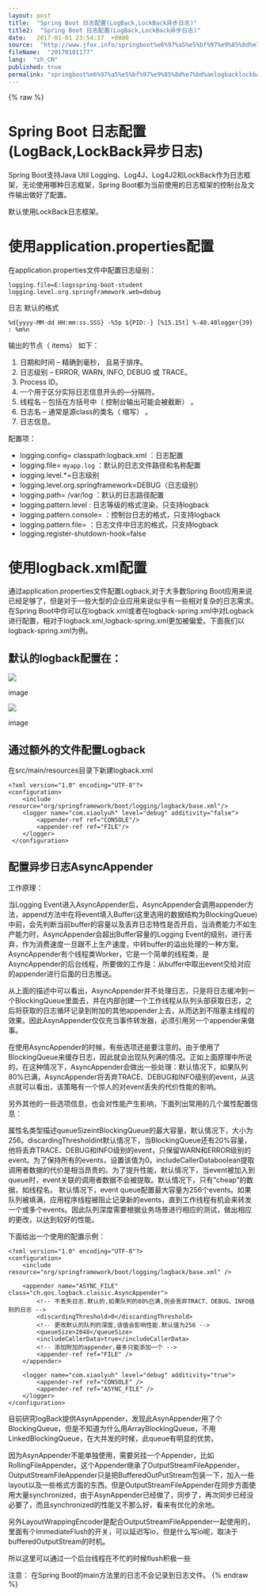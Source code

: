 ```yaml
---
layout: post
title:  "Spring Boot 日志配置(LogBack,LockBack异步日志)"
title2:  "Spring Boot 日志配置(LogBack,LockBack异步日志)"
date:   2017-01-01 23:54:37  +0800
source:  "http://www.jfox.info/springboot%e6%97%a5%e5%bf%97%e9%85%8d%e7%bd%aelogbacklockback%e5%bc%82%e6%ad%a5%e6%97%a5%e5%bf%97.html"
fileName:  "20170101177"
lang:  "zh_CN"
published: true
permalink: "springboot%e6%97%a5%e5%bf%97%e9%85%8d%e7%bd%aelogbacklockback%e5%bc%82%e6%ad%a5%e6%97%a5%e5%bf%97.html"
---
```

{% raw %}
# Spring Boot 日志配置(LogBack,LockBack异步日志) 


Spring Boot支持Java Util Logging、Log4J、Log4J2和LockBack作为日志框架，无论使用哪种日志框架，Spring Boot都为当前使用的日志框架的控制台及文件输出做好了配置。

默认使用LockBack日志框架。

# 使用application.properties配置

在application.properties文件中配置日志级别：

    logging.file=E:logsspring-boot-student
    logging.level.org.springframework.web=debug

日志 默认的格式

    %d{yyyy-MM-dd HH:mm:ss.SSS} -%5p ${PID:-} [%15.15t] %-40.40logger{39} : %m%n

输出的节点（ items） 如下：

1. 日期和时间 – 精确到毫秒， 且易于排序。
2. 日志级别 – ERROR, WARN, INFO, DEBUG 或 TRACE。
3. Process ID。
4. 一个用于区分实际日志信息开头的—分隔符。
5. 线程名 – 包括在方括号中（ 控制台输出可能会被截断） 。
6. 日志名 – 通常是源class的类名（ 缩写） 。
7. 日志信息。

配置项：

- logging.config= classpath:logback.xml ：日志配置
- logging.file= `myapp.log` ：默认的日志文件路径和名称配置
- logging.level.*=日志级别
- logging.level.org.springframework=DEBUG（日志级别）
- logging.path= /var/log ：默认的日志路径配置
- logging.pattern.level : 日志等级的格式渲染，只支持logback
- logging.pattern.console= ：控制台日志的格式，只支持logback
- logging.pattern.file= ：日志文件中日志的格式，只支持logback
- logging.register-shutdown-hook=false 

# 使用logback.xml配置

通过application.properties文件配置Logback,对于大多数Spring Boot应用来说已经足够了，但是对于一些大型的企业应用来说似乎有一些相对复杂的日志需求。在Spring Boot中你可以在logback.xml或者在logback-spring.xml中对Logback进行配置，相对于logback.xml,logback-spring.xml更加被偏爱。下面我们以logback-spring.xml为例。

## 默认的logback配置在：
![](/wp-content/uploads/2017/07/1499447011.png) 
 
   image 
  
 
 
 ![](/wp-content/uploads/2017/07/1499447013.png) 
 
   image 
  
 

## 通过额外的文件配置Logback

在src/main/resources目录下新建logback.xml

    <?xml version="1.0" encoding="UTF-8"?>  
    <configuration>  
        <include resource="org/springframework/boot/logging/logback/base.xml"/>  
        <logger name="com.xiaolyuh" level="debug" additivity="false">  
            <appender-ref ref="CONSOLE"/>  
            <appender-ref ref="FILE"/>  
        </logger>  
     </configuration>

## 配置异步日志AsyncAppender

工作原理：

当Logging Event进入AsyncAppender后，AsyncAppender会调用appender方法，append方法中在将event填入Buffer(这里选用的数据结构为BlockingQueue)中前，会先判断当前buffer的容量以及丢弃日志特性是否开启，当消费能力不如生产能力时，AsyncAppender会超出Buffer容量的Logging Event的级别，进行丢弃，作为消费速度一旦跟不上生产速度，中转buffer的溢出处理的一种方案。AsyncAppender有个线程类Worker，它是一个简单的线程类，是AsyncAppender的后台线程，所要做的工作是：从buffer中取出event交给对应的appender进行后面的日志推送。

从上面的描述中可以看出，AsyncAppender并不处理日志，只是将日志缓冲到一个BlockingQueue里面去，并在内部创建一个工作线程从队列头部获取日志，之后将获取的日志循环记录到附加的其他appender上去，从而达到不阻塞主线程的效果。因此AsynAppender仅仅充当事件转发器，必须引用另一个appender来做事。

在使用AsyncAppender的时候，有些选项还是要注意的。由于使用了BlockingQueue来缓存日志，因此就会出现队列满的情况。正如上面原理中所说的，在这种情况下，AsyncAppender会做出一些处理：默认情况下，如果队列80%已满，AsyncAppender将丢弃TRACE、DEBUG和INFO级别的event，从这点就可以看出，该策略有一个惊人的对event丢失的代价性能的影响。

另外其他的一些选项信息，也会对性能产生影响，下面列出常用的几个属性配置信息：

<style>table th:first-of-type { width: 100px;}</style> 
属性名类型描述queueSizeintBlockingQueue的最大容量，默认情况下，大小为256。discardingThresholdint默认情况下，当BlockingQueue还有20%容量，他将丢弃TRACE、DEBUG和INFO级别的event，只保留WARN和ERROR级别的event。为了保持所有的events，设置该值为0。includeCallerDataboolean提取调用者数据的代价是相当昂贵的。为了提升性能，默认情况下，当event被加入到queue时，event关联的调用者数据不会被提取。默认情况下，只有”cheap”的数据，如线程名。
默认情况下，event queue配置最大容量为256个events。如果队列被填满，应用程序线程被阻止记录新的events，直到工作线程有机会来转发一个或多个events。因此队列深度需要根据业务场景进行相应的测试，做出相应的更改，以达到较好的性能。

下面给出一个使用的配置示例：

    <?xml version="1.0" encoding="UTF-8"?>
    <configuration>
        <include resource="org/springframework/boot/logging/logback/base.xml" />
    
        <appender name="ASYNC_FILE" class="ch.qos.logback.classic.AsyncAppender">
            <!-- 不丢失日志.默认的,如果队列的80%已满,则会丢弃TRACT、DEBUG、INFO级别的日志 -->
            <discardingThreshold>0</discardingThreshold>
            <!-- 更改默认的队列的深度,该值会影响性能.默认值为256 -->
            <queueSize>2048</queueSize>
            <includeCallerData>true</includeCallerData>
            <!-- 添加附加的appender,最多只能添加一个 -->
            <appender-ref ref="FILE" />
        </appender>
    
        <logger name="com.xiaolyuh" level="debug" additivity="true">
            <appender-ref ref="CONSOLE" />
            <appender-ref ref="ASYNC_FILE" />
        </logger>
    </configuration>

目前研究logBack提供AsynAppender，发现此AsynAppender用了个BlockingQueue，但是不知道为什么用ArrayBlockingQueue，不用LinkedBlockingQueue，在大并发的时候，此queue有明显的优势。

因为AsynAppender不能单独使用，需要另挂一个Appender，比如RollingFileAppender。这个Appender继承了OutputStreamFileAppender，OutputStreamFileAppender只是把BufferedOutPutStream包装一下，加入一些layout以及一些格式方面的东西。但是OutputStreamFileAppender在同步方面使用大量synchronized，由于AsynAppender已经做了，同步了，再次同步已经没必要了，而且synchronized的性能又不那么好，看来有优化的余地。

另外LayoutWrappingEncoder是配合OutputStreamFileAppender一起使用的，里面有个ImmediateFlush的开关，可以延迟写io，但是什么写io呢，取决于bufferedOutputStream的时机。

所以这里可以通过一个后台线程在不忙的时候flush积极一些

注意： 在Spring Boot的main方法里的日志不会记录到日志文件。
{% endraw %}
